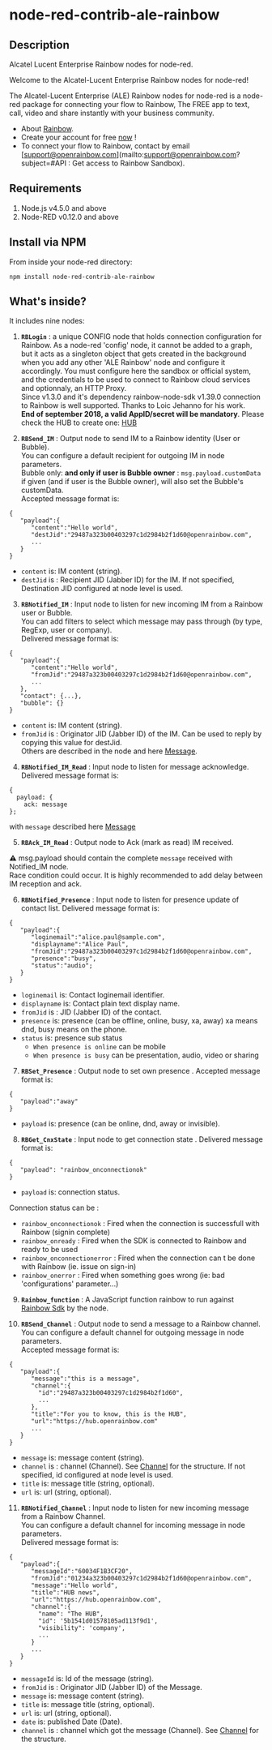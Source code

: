 node-red-contrib-ale-rainbow
==========================
## Description
Alcatel Lucent Enterprise Rainbow nodes for node-red.

Welcome to the Alcatel-Lucent Enterprise Rainbow nodes for node-red!

The Alcatel-Lucent Enterprise (ALE) Rainbow nodes for node-red is a node-red package for connecting your flow to Rainbow, The FREE app to text, call, video and share instantly with your business community.
- About [Rainbow](https://www.openrainbow.com).
- Create your account for free [now](https://web.openrainbow.com/1.21.4/#/subscribe?utm_source=www.npmjs.com/package/node-red-contrib-ale-rainbow&utm_campaign=NodeRed&utm_content=README.md) !
- To connect your flow to Rainbow, contact by email [support@openrainbow.com](mailto:support@openrainbow.com?subject=#API : Get access to Rainbow Sandbox).

## Requirements

1. Node.js v4.5.0 and above
2. Node-RED v0.12.0 and above

## Install via NPM

From inside your node-red directory:
```
npm install node-red-contrib-ale-rainbow
```

## What's inside?
It includes nine nodes:

1. **```RBLogin```** : a unique CONFIG node that holds connection configuration for Rainbow. As a node-red 'config' node, it cannot be added to a graph, but it acts as a singleton object that gets created in the background when you add any other 'ALE Rainbow' node and configure it accordingly. You must configure here the sandbox or official system, and the credentials to be used to connect to Rainbow cloud services and optionnaly, an HTTP Proxy.  
Since v1.3.0 and it's dependency rainbow-node-sdk v1.39.0 connection to Rainbow is well supported. Thanks to Loic Jehanno for his work.  
**End of september 2018, a valid AppID/secret will be mandatory**.  Please check the HUB to create one: [HUB](https://hub.openrainbow.com)

2. **```RBSend_IM```** : Output node to send IM to a Rainbow identity (User or Bubble).  
You can configure a default recipient for outgoing IM in node parameters.  
Bubble only: **and only if user is Bubble owner** :
`msg.payload.customData` if given (and if user is the Bubble owner), will also set the Bubble's customData.  
Accepted message format is:
```
{  
   "payload":{  
      "content":"Hello world",
      "destJid":"29487a323b00403297c1d2984b2f1d60@openrainbow.com",
      ...
   }
}
```
- ```content``` is: IM content (string).
- ```destJid``` is : Recipient JID (Jabber ID) for the IM. If not specified, Destination JID configured at node level is used.


3. **```RBNotified_IM```** : Input node to listen for new incoming IM from a Rainbow user or Bubble.  
You can add filters to select which message may pass through (by type, RegExp, user or company).  
Delivered message format is:
```
{  
   "payload":{  
      "content":"Hello world",
      "fromJid":"29487a323b00403297c1d2984b2f1d60@openrainbow.com",
      ...
   },
   "contact": {...},
   "bubble": {}
}
```
- ```content``` is: IM content (string).
- ```fromJid``` is : Originator JID (Jabber ID) of the IM. Can be used to reply by copying this value for destJid.  
Others are described in the node and here [Message](https://hub.openrainbow.com/#/documentation/doc/sdk/node/api/message).

4. **```RBNotified_IM_Read```** : Input node to listen for message acknowledge.  
Delivered message format is:

```
{
  payload: {
    ack: message
};
```
with `message` described here [Message](https://hub.openrainbow.com/#/documentation/doc/sdk/node/api/message)

5. **```RBAck_IM_Read```** : Output node to Ack (mark as read) IM received.

⚠ msg.payload should contain the complete `message` received with Notified_IM node.  
Race condition could occur. It is highly recommended to add delay between IM reception and ack.

6. **```RBNotified_Presence```** : Input node to listen for presence update of contact list.
Delivered message format is:
```
{  
   "payload":{  
      "loginemail":"alice.paul@sample.com",
      "displayname":"Alice Paul",
      "fromJid":"29487a323b00403297c1d2984b2f1d60@openrainbow.com",
      "presence":"busy",
      "status":"audio";
   }
}
```
- ```loginemail``` is: Contact loginemail identifier.
- ```displayname``` is: Contact plain text display name.
- ```fromJid``` is : JID (Jabber ID) of the contact.
- ```presence``` is: presence (can be offline, online, busy, xa, away) xa means dnd, busy means on the phone.
- ```status``` is: presence sub status
  - ```When presence is online``` can be mobile
  - ```When presence is busy``` can be presentation, audio, video or sharing

7. **```RBSet_Presence```** : Output node to set own presence .
  Accepted message format is:
  ```
  {  
     "payload":"away"  
  }
  ```
  - ```payload``` is: presence (can be online, dnd, away or invisible).

8. **```RBGet_CnxState```** : Input node to get connection state .
  Delivered message format is:
  ```
  {  
     "payload": "rainbow_onconnectionok"  
  }
  ```
  - ```payload``` is: connection status.

  Connection status can be :
  -  ```rainbow_onconnectionok``` :  Fired when the connection is successfull with Rainbow (signin complete)
  -  ```rainbow_onready``` : Fired when the SDK is connected to Rainbow and ready to be used
  -  ```rainbow_onconnectionerror``` : Fired when the connection can t be done with Rainbow (ie. issue on sign-in)
  -  ```rainbow_onerror``` :  Fired when something goes wrong (ie: bad 'configurations' parameter...)

9. **```Rainbow_function```** : A JavaScript function rainbow to run against <a target="_blank" href="https://www.npmjs.com/package/rainbow-node-sdk">Rainbow Sdk</a> by the node.</p>

10. **```RBSend_Channel```** : Output node to send a message to a Rainbow channel.  
You can configure a default channel for outgoing message in node parameters.  
Accepted message format is:
```
{  
   "payload":{  
      "message":"this is a message",
      "channel":{
        "id":"29487a323b00403297c1d2984b2f1d60",
        ...
      },
      "title":"For you to know, this is the HUB",
      "url":"https://hub.openrainbow.com"
      ...
   }
}
```
- ```message``` is: message content (string).
- ```channel``` is : channel (Channel). See [Channel](https://hub.openrainbow.com/#/documentation/doc/sdk/node/api/channel) for the structure. If not specified, id configured at node level is used.
- ```title``` is: message title (string, optional).
- ```url``` is: url (string, optional).


11. **```RBNotified_Channel```** : Input node to listen for new incoming message from a Rainbow Channel.  
You can configure a default channel for incoming message in node parameters.  
Delivered message format is:
```
{  
   "payload":{
      "messageId":"60034F1B3CF20",
      "fromJid":"01234a323b00403297c1d2984b2f1d60@openrainbow.com",
      "message":"Hello world",
      "title":"HUB news",
      "url":"https://hub.openrainbow.com",
      "channel":{
        "name": "The HUB",
        "id": '5b1541d01578105ad113f9d1',
        "visibility": 'company',
        ...
      }
      ...
   }
}
```
- ```messageId``` is: Id of the message (string).
- ```fromJid``` is : Originator JID (Jabber ID) of the Message.
- ```message``` is: message content (string).
- ```title``` is: message title (string, optional).
- ```url``` is: url (string, optional).
- ```date``` is: published Date (Date).
- ```channel``` is : channel which got the message (Channel). See [Channel](https://hub.openrainbow.com/#/documentation/doc/sdk/node/api/channel) for the structure.

